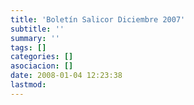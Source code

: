 ```yaml
---
title: 'Boletín Salicor Diciembre 2007'
subtitle: ''
summary: ''
tags: []
categories: []
asociacion: []
date: 2008-01-04 12:23:38
lastmod:
---
```


